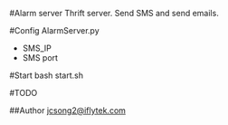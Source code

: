 #Alarm server
Thrift server.
Send SMS and send emails.

#Config
AlarmServer.py
*	SMS_IP
*	SMS port

#Start
bash start.sh

#TODO

##Author
jcsong2@iflytek.com
